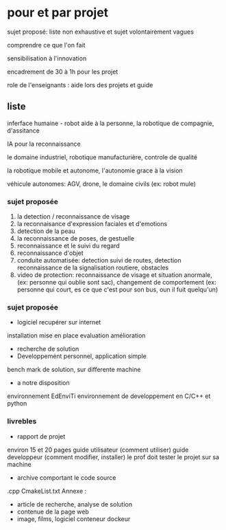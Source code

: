 # pour et par projet

sujet proposé: liste non exhaustive et sujet volontairement vagues

comprendre ce que l'on fait

sensibilisation à l'innovation

encadrement de 30 à 1h pour les projet

role de l'enseignants : aide lors des projets et guide

## liste

inferface humaine - robot aide à la personne, la robotique de compagnie, d'assitance

IA pour la reconnaissance

le domaine industriel, robotique manufacturière, controle de qualité

la robotique mobile et autonome, l'autonomie grace à la vision

véhicule autonomes: AGV, drone, le domaine civils (ex: robot mule)

### sujet proposée

1. la detection / reconnaissance de visage
2. la reconnaisance d'expression faciales et d'emotions
3. detection de la peau
4. la reconnaissance de poses, de gestuelle
5. reconnaissance et le suivi du regard
6. reconnaissance d'objet
7. conduite automatisée: detection suivi de routes, detection reconnaissance de la signalisation routiere, obstacles
8. video de protection: reconnaissance de visage et situation anormale, (ex: personne qui oublie sont sac), changement de comportement (ex: personne qui court, es ce que c'est pour son bus, oun il fuit quelqu'un)

### sujet proposée

- logiciel recupérer sur internet

installation
mise en place
evaluation
amélioration

- recherche de solution
- Developpement personnel, application simple

bench mark de solution, sur differente machine

- a notre disposition

environnement EdEnviTi 
environnement de developpement en C/C++ et python

### livrebles

- rapport de projet

environ 15 et 20 pages
guide utilisateur (comment utiliser)
guide developpeur (comment modifier, installer)
le prof doit tester le projet sur sa machine

- archive comportant le code source

.cpp
CmakeList.txt
Annexe :
- article de recherche, analyse de solution
- contenue de la page web
- image, films, logiciel
conteneur dockeur